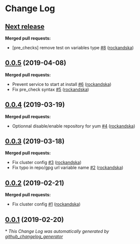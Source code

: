 # Change Log

## [**Next release**](https://github.com/rockandska/ansible-role-rabbitmq/tree/HEAD)

**Merged pull requests:**

- \[pre\_checks\] remove test on variables type [\#8](https://github.com/rockandska/ansible-role-rabbitmq/pull/8) ([rockandska](https://github.com/rockandska))

## [0.0.5](https://github.com/rockandska/ansible-role-rabbitmq/tree/0.0.5) (2019-04-08)
**Merged pull requests:**

- Prevent service to start at install [\#6](https://github.com/rockandska/ansible-role-rabbitmq/pull/6) ([rockandska](https://github.com/rockandska))
- Fix pre\_check syntax [\#5](https://github.com/rockandska/ansible-role-rabbitmq/pull/5) ([rockandska](https://github.com/rockandska))

## [0.0.4](https://github.com/rockandska/ansible-role-rabbitmq/tree/0.0.4) (2019-03-19)
**Merged pull requests:**

- Optionnal disable/enable repository for yum [\#4](https://github.com/rockandska/ansible-role-rabbitmq/pull/4) ([rockandska](https://github.com/rockandska))

## [0.0.3](https://github.com/rockandska/ansible-role-rabbitmq/tree/0.0.3) (2019-03-18)
**Merged pull requests:**

- Fix cluster config [\#3](https://github.com/rockandska/ansible-role-rabbitmq/pull/3) ([rockandska](https://github.com/rockandska))
- Fix typo in repo/gpg url variable name [\#2](https://github.com/rockandska/ansible-role-rabbitmq/pull/2) ([rockandska](https://github.com/rockandska))

## [0.0.2](https://github.com/rockandska/ansible-role-rabbitmq/tree/0.0.2) (2019-02-21)
**Merged pull requests:**

- Fix cluster config [\#1](https://github.com/rockandska/ansible-role-rabbitmq/pull/1) ([rockandska](https://github.com/rockandska))

## [0.0.1](https://github.com/rockandska/ansible-role-rabbitmq/tree/0.0.1) (2019-02-20)


\* *This Change Log was automatically generated by [github_changelog_generator](https://github.com/skywinder/Github-Changelog-Generator)*